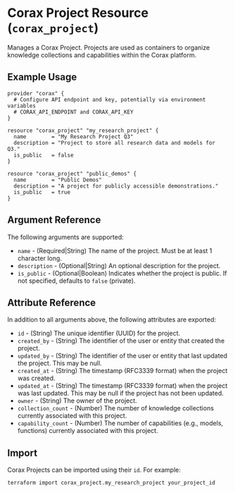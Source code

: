 # Corax Project Resource (`corax_project`)

Manages a Corax Project. Projects are used as containers to organize knowledge collections and capabilities within the Corax platform.

## Example Usage

```hcl
provider "corax" {
  # Configure API endpoint and key, potentially via environment variables
  # CORAX_API_ENDPOINT and CORAX_API_KEY
}

resource "corax_project" "my_research_project" {
  name        = "My Research Project Q3"
  description = "Project to store all research data and models for Q3."
  is_public   = false
}

resource "corax_project" "public_demos" {
  name        = "Public Demos"
  description = "A project for publicly accessible demonstrations."
  is_public   = true
}
```

## Argument Reference

The following arguments are supported:

- `name` - (Required|String) The name of the project. Must be at least 1 character long.
- `description` - (Optional|String) An optional description for the project.
- `is_public` - (Optional|Boolean) Indicates whether the project is public. If not specified, defaults to `false` (private).

## Attribute Reference

In addition to all arguments above, the following attributes are exported:

- `id` - (String) The unique identifier (UUID) for the project.
- `created_by` - (String) The identifier of the user or entity that created the project.
- `updated_by` - (String) The identifier of the user or entity that last updated the project. This may be null.
- `created_at` - (String) The timestamp (RFC3339 format) when the project was created.
- `updated_at` - (String) The timestamp (RFC3339 format) when the project was last updated. This may be null if the project has not been updated.
- `owner` - (String) The owner of the project.
- `collection_count` - (Number) The number of knowledge collections currently associated with this project.
- `capability_count` - (Number) The number of capabilities (e.g., models, functions) currently associated with this project.

## Import

Corax Projects can be imported using their `id`. For example:

```shell
terraform import corax_project.my_research_project your_project_id
```
